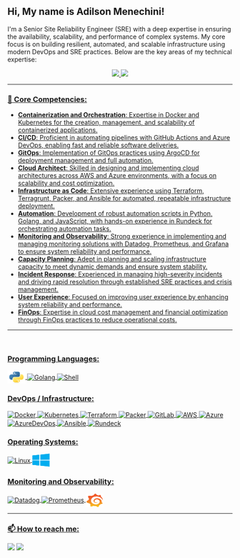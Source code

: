 ## Hi, My name is Adilson Menechini!

I'm a Senior Site Reliability Engineer (SRE) with a deep expertise in ensuring the availability, scalability, and performance of complex systems. My core focus is on building resilient, automated, and scalable infrastructure using modern DevOps and SRE practices. Below are the key areas of my technical expertise:

<div align="center">
  <a href="https://github.com/adilsonmenechini">
  <img height="180em" src="https://github-readme-stats.vercel.app/api?username=adilsonmenechini&show_icons=true&theme=dracula&include_all_commits=true&count_private=true"/>
  <img height="180em" src="https://github-readme-stats.vercel.app/api/top-langs/?username=adilsonmenechini&layout=compact&langs_count=7&theme=dracula"/>
</div>

---

### 🚀 Core Competencies:

- **Containerization and Orchestration**: Expertise in Docker and Kubernetes for the creation, management, and scalability of containerized applications.
- **CI/CD**: Proficient in automating pipelines with GitHub Actions and Azure DevOps, enabling fast and reliable software deliveries.
- **GitOps**: Implementation of GitOps practices using ArgoCD for deployment management and full automation.
- **Cloud Architect**: Skilled in designing and implementing cloud architectures across AWS and Azure environments, with a focus on scalability and cost optimization.
- **Infrastructure as Code**: Extensive experience using Terraform, Terragrunt, Packer, and Ansible for automated, repeatable infrastructure deployment.
- **Automation**: Development of robust automation scripts in Python, Golang, and JavaScript, with hands-on experience in Rundeck for orchestrating automation tasks.
- **Monitoring and Observability**: Strong experience in implementing and managing monitoring solutions with Datadog, Prometheus, and Grafana to ensure system reliability and performance.
- **Capacity Planning**: Adept in planning and scaling infrastructure capacity to meet dynamic demands and ensure system stability.
- **Incident Response**: Experienced in managing high-severity incidents and driving rapid resolution through established SRE practices and crisis management.
- **User Experience**: Focused on improving user experience by enhancing system reliability and performance.
- **FinOps**: Expertise in cloud cost management and financial optimization through FinOps practices to reduce operational costs.

---

<div style="display: inline_block"><br>
  <!-- Programming Languages -->
  <h3>Programming Languages:</h3>
  <img align="center" alt="Python" height="30" width="40" src="https://raw.githubusercontent.com/devicons/devicon/master/icons/python/python-original.svg">
  <img align="center" alt="Golang" height="30" width="40" src="https://cdn.jsdelivr.net/gh/devicons/devicon/icons/go/go-original.svg">
  <img align="center" alt="Shell" height="30" width="40" src="https://cdn.jsdelivr.net/gh/devicons/devicon/icons/bash/bash-original.svg">

  <!-- DevOps / Infrastructure -->
  <h3>DevOps / Infrastructure:</h3>
  <img align="center" alt="Docker" height="30" width="40" src="https://cdn.jsdelivr.net/gh/devicons/devicon/icons/docker/docker-original.svg">
  <img align="center" alt="Kubernetes" height="30" width="40" src="https://cdn.jsdelivr.net/gh/devicons/devicon/icons/kubernetes/kubernetes-plain.svg">
  <img align="center" alt="Terraform" height="30" width="40" src="https://cdn.jsdelivr.net/gh/devicons/devicon/icons/terraform/terraform-original.svg">
  <img align="center" alt="Packer" height="30" width="40" src="https://cdn.jsdelivr.net/gh/devicons/devicon/icons/packer/packer-original.svg">
  <img align="center" alt="GitLab" height="30" width="40" src="https://cdn.jsdelivr.net/gh/devicons/devicon/icons/gitlab/gitlab-original.svg">
  <img align="center" alt="AWS" height="30" width="40" src="https://cdn.jsdelivr.net/gh/devicons/devicon/icons/amazonwebservices/amazonwebservices-original-wordmark.svg">
  <img align="center" alt="Azure" height="30" width="40" src="https://cdn.jsdelivr.net/gh/devicons/devicon/icons/azure/azure-original.svg">
  <img align="center" alt="AzureDevOps" height="30" width="40" src="https://cdn.jsdelivr.net/gh/devicons/devicon/icons/azuredevops/azuredevops-original.svg">
  <img align="center" alt="Ansible" height="30" width="40" src="https://cdn.jsdelivr.net/gh/devicons/devicon/icons/ansible/ansible-original.svg">
  <img align="center" alt="Rundeck" height="30" width="40" src="https://www.vectorlogo.zone/logos/rundeck/rundeck-icon.svg">

  <!-- Operating Systems -->
  <h3>Operating Systems:</h3>
  <img align="center" alt="Linux" height="30" width="40" src="https://cdn.jsdelivr.net/gh/devicons/devicon/icons/linux/linux-original.svg">
  <img align="center" alt="Windows Server" height="30" width="40" src="https://raw.githubusercontent.com/devicons/devicon/master/icons/windows8/windows8-original.svg">

  <!-- Monitoring and Observability -->
  <h3>Monitoring and Observability:</h3>
  <img align="center" alt="Datadog" height="30" width="40" src="https://www.vectorlogo.zone/logos/datadoghq/datadoghq-icon.svg">
  <img align="center" alt="Prometheus" height="30" width="40" src="https://cdn.jsdelivr.net/gh/devicons/devicon/icons/prometheus/prometheus-original.svg">
  <img align="center" alt="Grafana" height="30" width="40" src="https://raw.githubusercontent.com/devicons/devicon/master/icons/grafana/grafana-original.svg">
</div>

---

### 📫 How to reach me:

<div> 
  <a href="https://www.linkedin.com/in/adilson-menechini" target="_blank"><img src="https://img.shields.io/badge/-LinkedIn-%230077B5?style=for-the-badge&logo=linkedin&logoColor=white" target="_blank"></a> 
  <a href = "mailto:adilsonmenechini@gmail.com"><img src="https://img.shields.io/badge/-Gmail-%23333?style=for-the-badge&logo=gmail&logoColor=white" target="_blank"></a>
</div>